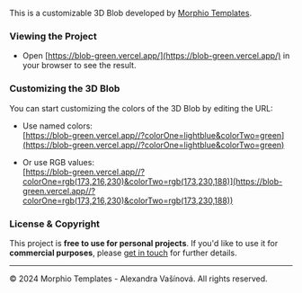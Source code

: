This is a customizable 3D Blob developed by [Morphio Templates](https://morphio.co/).

### Viewing the Project

- Open [https://blob-green.vercel.app/](https://blob-green.vercel.app/) in your browser to see the result.

### Customizing the 3D Blob

You can start customizing the colors of the 3D Blob by editing the URL:

- Use named colors:  
  [https://blob-green.vercel.app//?colorOne=lightblue&colorTwo=green](https://blob-green.vercel.app//?colorOne=lightblue&colorTwo=green)

- Or use RGB values:  
  [https://blob-green.vercel.app//?colorOne=rgb(173,216,230)&colorTwo=rgb(173,230,188)](https://blob-green.vercel.app//?colorOne=rgb(173,216,230)&colorTwo=rgb(173,230,188))



### License & Copyright

This project is **free to use for personal projects**. If you'd like to use it for **commercial purposes**, please [get in touch](mailto:your-alexandra.vasinova@gmail.com) for further details.

---

© 2024 Morphio Templates - Alexandra Vašínová. All rights reserved.